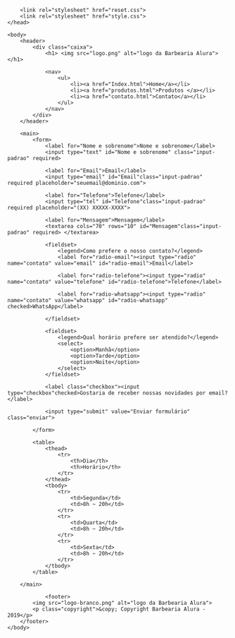 <!DOCTYPE html>
<html>
    <head>
        <meta charset="UTF-8">
        <title> Contato - Barbearia AlSobre a Barbearia mercuri

Localizada no coração da cidade a Barbearia mercuri  traz para o mercado o que há de 2 melhor para o seu cabelo e barba. Fundada em 2005, a Barbearia mercuri já é destaque na cidade e conquista novos clientes a cada dia.

Nossa missão é: “uma vida mais saudavel a partir do seu corte de cabelo ’’.

Oferecemos profissionais experientes e antenados às mudanças no mundo da moda. O atendimento possui padrão de excelência e agilidade, garantindo qualidade e satisfação dos nossos clientes. ura</title>

        <link rel="stylesheet" href="reset.css">
        <link rel="stylesheet" href="style.css">
    </head>

    <body>
        <header>
            <div class="caixa">
                <h1> <img src="logo.png" alt="logo da Barbearia Alura"> </h1>

                <nav>
                    <ul>
                        <li><a href="Index.html">Home</a></li>
                        <li><a href="produtos.html">Produtos </a></li>
                        <li><a href="contato.html">Contato</a></li>
                    </ul>
                </nav>
            </div>
        </header>

        <main>
            <form>
                <label for="Nome e sobrenome">Nome e sobrenome</label>
                <input type="text" id="Nome e sobrenome" class="input-padrao" required>

                <label for="Email">Email</label>
                <input type="email" id="Email"class="input-padrao" required placeholder="seuemail@dominio.com">

                <label for="Telefone">Telefone</label>
                <input type="tel" id="Telefone"class="input-padrao" required placeholder="(XX) XXXXX-XXXX">

                <label for="Mensagem">Mensagem</label>
                <textarea cols="70" rows="10" id="Mensagem"class="input-padrao" required> </textarea>

                <fieldset>
                    <legend>Como prefere o nosso contato?</legend>
                    <label for="radio-email"><input type="radio" name="contato" value="email" id="radio-email">Email</label>

                    <label for="radio-telefone"><input type="radio" name="contato" value="telefone" id="radio-telefone">Telefone</label>

                    <label for="radio-whatsapp"><input type="radio" name="contato" value="whatsapp" id="radio-whatsapp" checked>WhatsApp</label>

                </fieldset>

                <fieldset>
                    <legend>Qual horário prefere ser atendido?</legend>
                    <select>
                        <option>Manhã</option>
                        <option>Tarde</option>
                        <option>Noite</option>
                    </select>
                </fieldset>

                <label class="checkbox"><input type="checkbox"checked>Gostaria de receber nossas novidades por email?</label>

                <input type="submit" value="Enviar formulário" class="enviar">

            </form>

            <table>
                <thead>
                    <tr>
                        <th>Dia</th>
                        <th>Horário</th>
                    </tr>
                </thead>
                <tbody>
                    <tr>
                        <td>Segunda</td>
                        <td>8h ~ 20h</td>
                    </tr>
                    <tr>
                        <td>Quarta</td>
                        <td>8h ~ 20h</td>
                    </tr>
                    <tr>
                        <td>Sexta</td>
                        <td>8h ~ 20h</td>
                    </tr>
                </tbody>
            </table>

        </main>

                <footer>
            <img src="logo-branco.png" alt="logo da Barbearia Alura">
            <p class="copyright">&copy; Copyright Barbearia Alura - 2019</p>
        </footer>
    </body>
</html>
